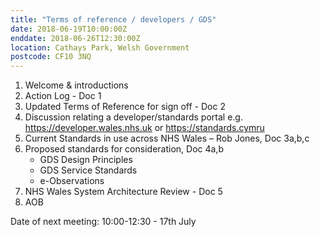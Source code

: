 ```yaml
---
title: "Terms of reference / developers / GDS"
date: 2018-06-19T10:00:00Z
enddate: 2018-06-26T12:30:00Z
location: Cathays Park, Welsh Government
postcode: CF10 3NQ
---
```


1. Welcome & introductions
2. Action Log  - Doc 1
3. Updated Terms of Reference for sign off - Doc 2
4. Discussion relating a developer/standards portal e.g. https://developer.wales.nhs.uk  or https://standards.cymru
5. Current Standards in use across NHS Wales – Rob Jones, Doc 3a,b,c
6. Proposed standards for consideration, Doc 4a,b
    -   GDS Design Principles
    -   GDS Service Standards
    -   e-Observations
7. NHS Wales System Architecture Review - Doc 5
8. AOB

Date of next meeting: 10:00-12:30 - 17th July


